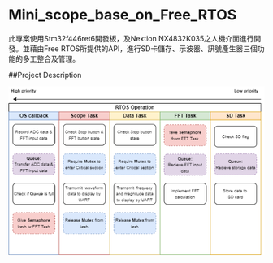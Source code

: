 # Mini_scope_base_on_Free_RTOS
此專案使用Stm32f446ret6開發板，及Nextion NX4832K035之人機介面進行開發。並藉由Free RTOS所提供的API，進行SD卡儲存、示波器、訊號產生器三個功能的多工整合及管理。

##Project Description


![image](https://github.com/ZongWeiLin/Mini_scope_base_on_Free_RTOS/blob/main/flow_chart.png)
